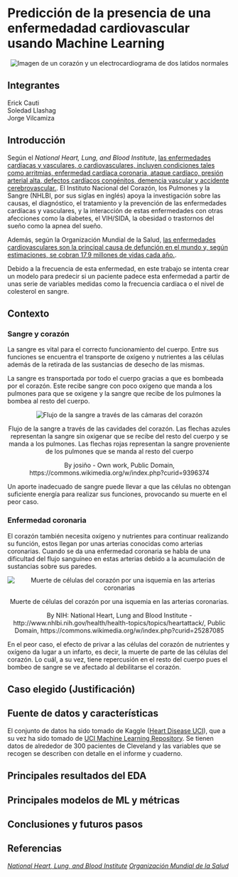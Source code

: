 # Predicción de la presencia de una enfermedadad cardiovascular usando Machine Learning

<p align="center">
    <img src="https://media.tenor.com/bpohKX264QoAAAAC/corazon-latiendo.gif" alt="Imagen de un corazón y un electrocardiograma de dos latidos normales" />
</p>

## Integrantes

Erick Cauti \
Soledad Llashag \
Jorge Vilcamiza

## Introducción

Según el *National Heart, Lung, and Blood Institute*, [las enfermedades cardíacas y vasculares, o cardiovasculares, incluyen condiciones tales como arritmias, enfermedad cardíaca coronaria, ataque cardíaco, presión arterial alta, defectos cardíacos congénitos, demencia vascular y accidente cerebrovascular.](https://www.nhlbi.nih.gov/science/heart-and-vascular-diseases). El Instituto Nacional del Corazón, los Pulmones y la Sangre (NHLBI, por sus siglas en inglés) apoya la investigación sobre las causas, el diagnóstico, el tratamiento y la prevención de las enfermedades cardíacas y vasculares, y la interacción de estas enfermedades con otras afecciones como la diabetes, el VIH/SIDA, la obesidad o trastornos del sueño como la apnea del sueño.

Además, según la Organización Mundial de la Salud, [las enfermedades cardiovasculares son la principal causa de defunción en el mundo y, según estimaciones, se cobran 17,9 millones de vidas cada año.](https://www.who.int/es/health-topics/cardiovascular-diseases#tab=tab_1).

Debido a la frecuencia de esta enfermedad, en este trabajo se intenta crear un modelo para predecir si un paciente padece esta enfermedad a partir de unas serie de variables medidas como la frecuencia cardíaca o el nivel de colesterol en sangre.

## Contexto 

### Sangre y corazón

La sangre es vital para el correcto funcionamiento del cuerpo. Entre sus funciones se encuentra el transporte de oxígeno y nutrientes a las células además de la retirada de las sustancias de desecho de las mismas.

La sangre es transportada por todo el cuerpo gracias a que es bombeada por el corazón. Este recibe sangre con poco oxígeno que manda a los pulmones para que se oxigene y la sangre que recibe de los pulmones la bombea al resto del cuerpo.

<p align="center">
  <img src="https://upload.wikimedia.org/wikipedia/commons/2/21/Latidos.gif" alt="Flujo de la sangre a través de las cámaras del corazón" />
  <p align="center">Flujo de la sangre a través de las cavidades del corazón. Las flechas azules representan la sangre sin oxigenar que se recibe del resto del cuerpo y se manda a los pulmones. Las flechas rojas representan la sangre proveniente de los pulmones que se manda al resto del cuerpo</p>
      
  <p align="center">By josiño - Own work, Public Domain, https://commons.wikimedia.org/w/index.php?curid=9396374</p>
</p>

Un aporte inadecuado de sangre puede llevar a que las células no obtengan suficiente energía para realizar sus funciones, provocando su muerte en el peor caso.


### Enfermedad coronaria

El corazón también necesita oxígeno y nutrientes para continuar realizando su función, estos llegan por unas arterias conocidas como arterias coronarias. Cuando se da una enfermedad coronaria se habla de una dificultad del flujo sanguíneo en estas arterias debido a la acumulación de sustancias sobre sus paredes.

<p align="center">
  <img src="https://www.venelogia.com/uploads/2011/ataque-cardiaco.jpg" alt="Muerte de células del corazón por una isquemia en las arterias coronarias">
  <p align="center">Muerte de células del corazón por una isquemia en las arterias coronarias.</p>
  
  <p align="center">By NIH: National Heart, Lung and Blood Institute - http://www.nhlbi.nih.gov/health/health-topics/topics/heartattack/, Public Domain, https://commons.wikimedia.org/w/index.php?curid=25287085</p>
</p>

En el peor caso, el efecto de privar a las células del corazón de nutrientes y oxígeno da lugar a un infarto, es decir, la muerte de parte de las células del corazón. Lo cuál, a su vez, tiene repercusión en el resto del cuerpo pues el bombeo de sangre se ve afectado al debilitarse el corazón.

## Caso elegido (Justificación)






## Fuente de datos y características

El conjunto de datos ha sido tomado de Kaggle ([Heart Disease UCI](https://www.kaggle.com/ronitf/heart-disease-uci)), que a su vez ha sido tomado de [UCI Machine Learning Repository](https://archive.ics.uci.edu/ml/datasets/Heart+Disease). Se tienen datos de alrededor de 300 pacientes de Cleveland y las variables que se recogen se describen con detalle en el informe y cuaderno.


## Principales resultados del EDA


## Principales modelos de ML y métricas


## Conclusiones y futuros pasos


## Referencias


[*National Heart, Lung, and Blood Institute*](https://www.nhlbi.nih.gov/science/heart-and-vascular-diseases)
[*Organización Mundial de la Salud*](https://www.who.int/es/health-topics/cardiovascular-diseases#tab=tab_1)

